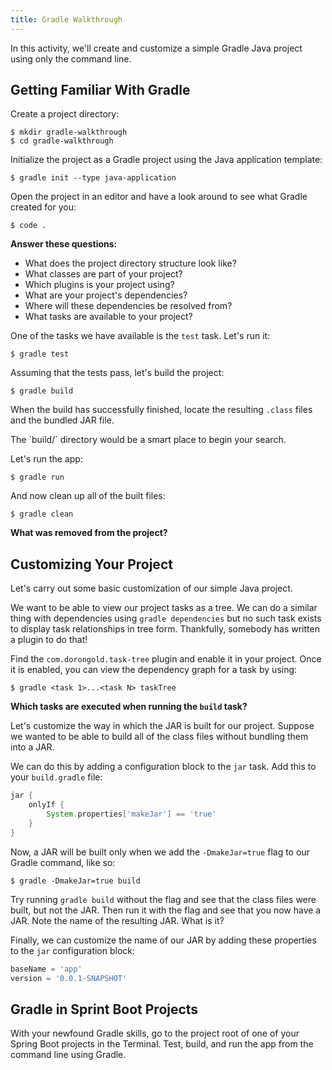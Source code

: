```yaml
---
title: Gradle Walkthrough
---
```


In this activity, we'll create and customize a simple Gradle Java project using only the command line.

## Getting Familiar With Gradle

Create a project directory:

```nohighlight
$ mkdir gradle-walkthrough
$ cd gradle-walkthrough
```

Initialize the project as a Gradle project using the Java application template:

```nohighlight
$ gradle init --type java-application
```

Open the project in an editor and have a look around to see what Gradle created for you:

```nohighlight
$ code .
```

**Answer these questions:**

- What does the project directory structure look like?
- What classes are part of your project?
- Which plugins is your project using?
- What are your project's dependencies?
- Where will these dependencies be resolved from?
- What tasks are available to your project?

One of the tasks we have available is the `test` task. Let's run it:

```nohighlight
$ gradle test
```

Assuming that the tests pass, let's build the project:

```nohighlight
$ gradle build
```

When the build has successfully finished, locate the resulting `.class` files and the bundled JAR file.

<aside class="aside-hint" markdown="1">
The `build/` directory would be a smart place to begin your search.
</aside>

Let's run the app:

```nohighlight
$ gradle run
```

And now clean up all of the built files:

```nohighlight
$ gradle clean
```

**What was removed from the project?**

## Customizing Your Project

Let's carry out some basic customization of our simple Java project.

We want to be able to view our project tasks as a tree. We can do a similar thing with dependencies using `gradle dependencies` but no such task exists to display task relationships in tree form. Thankfully, somebody has written a plugin to do that!

Find the `com.dorongold.task-tree` plugin and enable it in your project. Once it is enabled, you can view the dependency graph for a task by using:

```nohighlight
$ gradle <task 1>...<task N> taskTree
```

**Which tasks are executed when running the `build` task?**

Let's customize the way in which the JAR is built for our project. Suppose we wanted to be able to build all of the class files without bundling them into a JAR.

We can do this by adding a configuration block to the `jar` task. Add this to your `build.gradle` file:

```groovy
jar {
    onlyIf {
        System.properties['makeJar'] == 'true'
    }
}
```

Now, a JAR will be built only when we add the `-DmakeJar=true` flag to our Gradle command, like so:

```nohighlight
$ gradle -DmakeJar=true build
```

Try running `gradle build` without the flag and see that the class files were built, but not the JAR. Then run it with the flag and see that you now have a JAR. Note the name of the resulting JAR. What is it?

Finally, we can customize the name of our JAR by adding these properties to the `jar` configuration block:

```groovy
baseName = 'app'
version = '0.0.1-SNAPSHOT'
```

## Gradle in Sprint Boot Projects

With your newfound Gradle skills, go to the project root of one of your Spring Boot projects in the Terminal. Test, build, and run the app from the command line using Gradle.